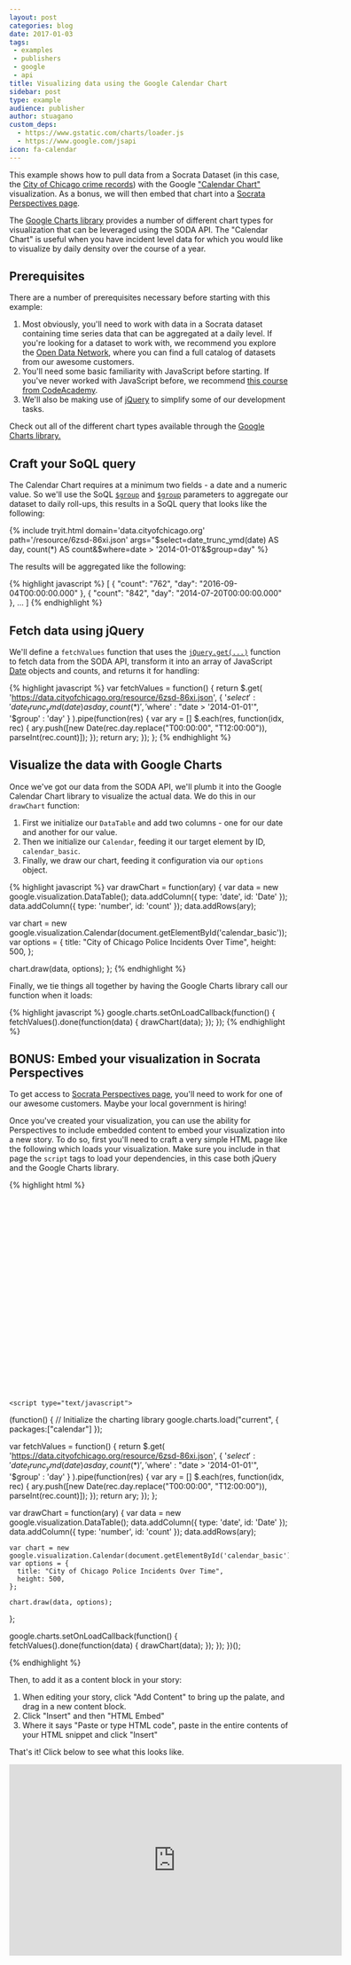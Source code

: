 ```yaml
---
layout: post
categories: blog
date: 2017-01-03
tags: 
 - examples
 - publishers
 - google
 - api
title: Visualizing data using the Google Calendar Chart
sidebar: post
type: example
audience: publisher
author: stuagano
custom_deps:
  - https://www.gstatic.com/charts/loader.js
  - https://www.google.com/jsapi
icon: fa-calendar
---
```


<div id="calendar_basic" style="float:center; width:1000px"><!-- This space intentionally left blank --></div>

This example shows how to pull data from a Socrata Dataset (in this case, the [City of Chicago crime records](https://dev.socrata.com/foundry/data.cityofchicago.org/6zsd-86xi)) with the Google ["Calendar Chart"](https://developers.google.com/chart/interactive/docs/gallery/calendar) visualization. As a bonus, we will then embed that chart into a [Socrata Perspectives page]("https://socrata.com/solutions/publica-open-data-cloud/").

The [Google Charts library](https://developers.google.com/chart/) provides a number of different chart types for visualization that can be leveraged using the SODA API. The "Calendar Chart" is useful when you have incident level data for which you would like to visualize by daily density over the course of a year. 

## Prerequisites

There are a number of prerequisites necessary before starting with this example:

1. Most obviously, you'll need to work with data in a Socrata dataset containing time series data that can be aggregated at a daily level. If you're looking for a dataset to work with, we recommend you explore the [Open Data Network](https://www.opendatanetwork.com), where you can find a full catalog of datasets from our awesome customers.
2. You'll need some basic familiarity with JavaScript before starting. If you've never worked with JavaScript before, we recommend [this course from CodeAcademy](https://www.codecademy.com/learn/javascript).
3. We'll also be making use of [jQuery](https://jquery.com/) to simplify some of our development tasks.

<div class="alert alert-info"><p>Check out all of the different chart types available through the <a href="https://developers.google.com/chart/interactive/docs/gallery">Google Charts library.</a> </p></div>

## Craft your SoQL query

The Calendar Chart requires at a minimum two fields - a date and a numeric value. So we'll use the SoQL [`$group`](/docs/queries/group.html) and [`$group`](/docs/queries/group.html) parameters to aggregate our dataset to daily roll-ups, this results in a SoQL query that looks like the following:

{% include tryit.html domain='data.cityofchicago.org' path='/resource/6zsd-86xi.json' args="$select=date_trunc_ymd(date) AS day, count(*) AS count&$where=date > '2014-01-01'&$group=day" %}

The results will be aggregated like the following:

{% highlight javascript %}
[
  {
    "count": "762",
    "day": "2016-09-04T00:00:00.000"
  },
  {
    "count": "842",
    "day": "2014-07-20T00:00:00.000"
  },
  ...
]
{% endhighlight  %}

## Fetch data using jQuery

We'll define a `fetchValues` function that uses the [`jQuery.get(...)`](https://api.jquery.com/jquery.get/) function to fetch data from the SODA API, transform it into an array of JavaScript [Date](https://developer.mozilla.org/en-US/docs/Web/JavaScript/Reference/Global_Objects/Date) objects and counts, and returns it for handling:

{% highlight javascript %}
var fetchValues = function() {
  return $.get(
    'https://data.cityofchicago.org/resource/6zsd-86xi.json',
    {
      '$select' : 'date_trunc_ymd(date) as day, count(*)',
      '$where' : "date > '2014-01-01'",
      '$group' : 'day'
    }
  ).pipe(function(res) {
    var ary = []
    $.each(res, function(idx, rec) {
      ary.push([new Date(rec.day.replace("T00:00:00", "T12:00:00")), parseInt(rec.count)]);
    });
    return ary;
  });
};
{% endhighlight  %}

## Visualize the data with Google Charts

Once we've got our data from the SODA API, we'll plumb it into the Google Calendar Chart library to visualize the actual data. We do this in our `drawChart` function:

1. First we initialize our `DataTable` and add two columns - one for our date and another for our value.
2. Then we initialize our `Calendar`, feeding it our target element by ID, `calendar_basic`.
3. Finally, we draw our chart, feeding it configuration via our `options` object.

{% highlight javascript %}
var drawChart = function(ary) {
  var data = new google.visualization.DataTable();
  data.addColumn({ type: 'date', id: 'Date' });
  data.addColumn({ type: 'number', id: 'count' });
  data.addRows(ary);

  var chart = new google.visualization.Calendar(document.getElementById('calendar_basic'));
  var options = {
    title: "City of Chicago Police Incidents Over Time",
    height: 500,
  };

  chart.draw(data, options);
};
{% endhighlight  %}

Finally, we tie things all together by having the Google Charts library call our function when it loads:

{% highlight javascript %}
google.charts.setOnLoadCallback(function() {
  fetchValues().done(function(data) {
    drawChart(data);
  });
});
{% endhighlight %}

## BONUS: Embed your visualization in Socrata Perspectives 

<div class="alert alert-info"><p>To get access to <a href="https://socrata.com/solutions/publica-open-data-cloud/">Socrata Perspectives page</a>, you'll need to work for one of our awesome customers. Maybe your local government is hiring!</p></div>

Once you've created your visualization, you can use the ability for Perspectives to include embedded content to embed your visualization into a new story. To do so, first you'll need to craft a very simple HTML page like the following which loads your visualization. Make sure you include in that page the `script` tags to load your dependencies, in this case both jQuery and the Google Charts library.

{% highlight html %}
<html>
  <head>
    <script type="text/javascript" src="https://www.gstatic.com/charts/loader.js"></script>
    <script type="text/javascript" src="https://www.google.com/jsapi"></script>
    <script
  src="https://code.jquery.com/jquery-3.1.1.min.js"
  integrity="sha256-hVVnYaiADRTO2PzUGmuLJr8BLUSjGIZsDYGmIJLv2b8="
  crossorigin="anonymous"></script>
   
  </head>
  <body>
    <div id="calendar_basic" style="width: 1000px; height: 350px;"></div>

    <script type="text/javascript">
(function() {
  // Initialize the charting library
  google.charts.load("current", { packages:["calendar"] });

  var fetchValues = function() {
    return $.get(
      'https://data.cityofchicago.org/resource/6zsd-86xi.json',
      {
        '$select' : 'date_trunc_ymd(date) as day, count(*)',
        '$where' : "date > '2014-01-01'",
        '$group' : 'day'
      }
    ).pipe(function(res) {
      var ary = []
      $.each(res, function(idx, rec) {
        ary.push([new Date(rec.day.replace("T00:00:00", "T12:00:00")), parseInt(rec.count)]);
      });
      return ary;
    });
  };

  var drawChart = function(ary) {
    var data = new google.visualization.DataTable();
    data.addColumn({ type: 'date', id: 'Date' });
    data.addColumn({ type: 'number', id: 'count' });
    data.addRows(ary);

    var chart = new google.visualization.Calendar(document.getElementById('calendar_basic'));
    var options = {
      title: "City of Chicago Police Incidents Over Time",
      height: 500,
    };

    chart.draw(data, options);
  };

  google.charts.setOnLoadCallback(function() {
    fetchValues().done(function(data) {
      drawChart(data);
    });
  });
})();
    </script>
  </body>
</html>
{% endhighlight  %}

Then, to add it as a content block in your story:

1. When editing your story, click "Add Content" to bring up the palate, and drag in a new content block.
2. Click "Insert" and then "HTML Embed"
3. Where it says "Paste or type HTML code", paste in the entire contents of your HTML snippet and click "Insert"

That's it! Click below to see what this looks like.

<iframe src="https://evergreen.data.socrata.com/stories/s/City-of-Chicago-Crimes-2001-Present-Story/d4y4-b8nv/tile" style="width:600px;height:345px;background-color:transparent;overflow:hidden;" scrolling="no" frameborder="0"></iframe>

<script type="text/javascript">
(function() {
  // Initialize the charting library
  google.charts.load("current", { packages:["calendar"] });

  var fetchValues = function() {
    return $.get(
      'https://data.cityofchicago.org/resource/6zsd-86xi.json',
      {
        '$select' : 'date_trunc_ymd(date) as day, count(*)',
        '$where' : "date > '2014-01-01'",
        '$group' : 'day'
      }
    ).pipe(function(res) {
      var ary = []
      $.each(res, function(idx, rec) {
        ary.push([new Date(rec.day.replace("T00:00:00", "T12:00:00")), parseInt(rec.count)]);
      });
      return ary;
    });
  };

  var drawChart = function(ary) {
    var data = new google.visualization.DataTable();
    data.addColumn({ type: 'date', id: 'Date' });
    data.addColumn({ type: 'number', id: 'count' });
    data.addRows(ary);

    var chart = new google.visualization.Calendar(document.getElementById('calendar_basic'));
    var options = {
      title: "City of Chicago Police Incidents Over Time",
      height: 500,
    };

    chart.draw(data, options);
  };

  google.charts.setOnLoadCallback(function() {
    fetchValues().done(function(data) {
      drawChart(data);
    });
  });
})();
</script>
 


